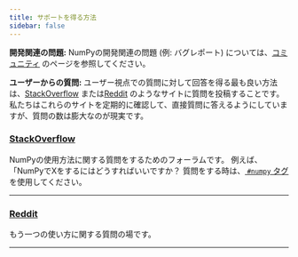 ```yaml
---
title: サポートを得る方法
sidebar: false
---
```


**開発関連の問題:** NumPyの開発関連の問題 (例: バグレポート) については、[コミュニティ](/community) のページを参照してください。

**ユーザーからの質問:** ユーザー視点での質問に対して回答を得る最も良い方法は、[StackOverflow](http://stackoverflow.com/questions/tagged/numpy) または[Reddit](https://www.reddit.com/r/Numpy/) のようなサイトに質問を投稿することです。 私たちはこれらのサイトを定期的に確認して、直接質問に答えるようにしていますが、質問の数は膨大なのが現実です。

### [StackOverflow](http://stackoverflow.com/questions/tagged/numpy)

NumPyの使用方法に関する質問をするためのフォーラムです。 例えば、「NumPyでXをするにはどうすればいいですか？ 質問をする時は、[ `#numpy` タグ](https://stackoverflow.com/help/tagging) を使用してください。

***

### [Reddit](https://www.reddit.com/r/Numpy/)

もう一つの使い方に関する質問の場です。

***
